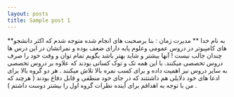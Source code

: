 ```yaml
---
layout: posts
title: Sample post 1
---
```


**به نام خدا **
مدیرت زمان :
بنا برصحبت های انجام شده متوجه شدم که اکثر دانشجو های کامپیوتر در دروس عمومی وعلوم پایه دارای ضعف بوده و نمراتشان در این درس ها چندان جالب نیست ! آنها بیشتر و شاید بهتر باشد بگویم تمام توان و وقت خود را صرف دروس تخصصی میکنند.
با این همه تک و توک کسانی بودند  که علاوه بر دروس تخصصی به سایر دروس نیز اهمیت داده و برای کسب نمره بالا تلاش میکنند .
هر دو گروه بالا برای ادعا های خود دلایلی هم داشتتند که در جای خود منطقی و قابل دفاع بودند ( هرچند که من با توجه به اهدافم برای آینده نظرات گروه اول را بیشتر دوست داشتم ) .

 

